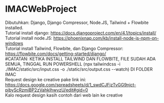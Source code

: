 # IMACWebProject
Dibutuhkan: Django, Django Compressor, Node.JS, Tailwind + Flowbite installed.  
Tutorial install django: https://docs.djangoproject.com/en/4.1/topics/install/  
Tutorial install node.JS: https://phoenixnap.com/kb/install-node-js-npm-on-windows  
Tutorial install Tailwind, Flowbite, dan Django Compressor: https://flowbite.com/docs/getting-started/django/  
#CATATAN: KETIKA INSTALL TAILWIND DAN FLOWBITE, FILE SUDAH ADA SEMUA, TINGGAL RUN POWERSHELL (npx tailwindcss -i ./IMAC/static/src/input.css -o ./static/src/output.css --watch) DI FOLDER IMAC  
Request design ke creative pake link ini: https://docs.google.com/spreadsheets/d/1_swdCJFjzTvGG9njct-pibyScRzmiBP2zVahkIhwvzU/edit#gid=0  
Kalo request design kasih contoh dari web lain ke creative 

